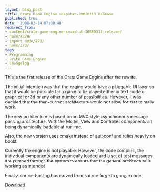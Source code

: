```yaml
---
layout: blog_post
title: Crate Game Engine snapshot-20080313 Release
published: true
date: '2008-03-14 07:09:48'
redirect_from:
- content/crate-game-engine-snapshot-20080313-release/
- node/4270/
- import_node/273/
- node/273/
tags:
- Programming
- Crate Game Engine
- Changelog
---
```


This is the first release of the Crate Game Engine after the rewrite.

The initial intention was that the engine would have a pluggable UI layer so that it would be possible for a game to be played either in text mode or graphical or 3d or any other number of possibilities. However, it was decided that the then-current architecture would not allow for that to really work.

The new architecture is based on an MVC style asynchronous message passing architecture. With the Model, View and Controller components all being dynamically loadable at runtime.

Also, the new version uses cmake instead of autoconf and relies heavily on boost.

Currently the engine is not playable. However, the code compiles, the individual components are dynamically loaded and a set of test messages are pumped through the system to ensure that the general architecture is working as intended.

Finally, source hosting has moved from source forge to google code. 

[Download](http://code.google.com/p/crategameengine/downloads/list)
